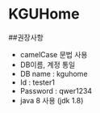 # KGUHome

##권장사항
- camelCase 문법 사용
- DB이름, 계정 통일
- DB name : kguhome
- Id : tester1
- Password : qwer1234
- java 8 사용 (jdk 1.8)